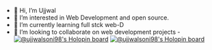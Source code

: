 - 👋 Hi, I’m Ujjwal
- 👀 I’m interested in Web Development and open source.
- 🌱 I’m currently learning full stck web-D
- 💞️ I’m looking to collaborate on web development projects
-[![@ujjwalsoni98's Holopin board](https://holopin.me/ujjwalsoni98)](https://holopin.io/@ujjwalsoni98)
[![@ujjwalsoni98's Holopin board](https://holopin.me/ujjwalsoni98)](https://holopin.io/@ujjwalsoni98)

<!---
Ujjwal-soni98/Ujjwal-soni98 is a ✨ special ✨ repository because its `README.md` (this file) appears on your GitHub profile.
You can click the Preview link to take a look at your changes.
--->
